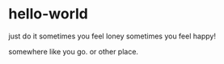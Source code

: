 # hello-world
just do it
sometimes you feel loney
sometimes you feel happy!

somewhere like you go.
or other place.